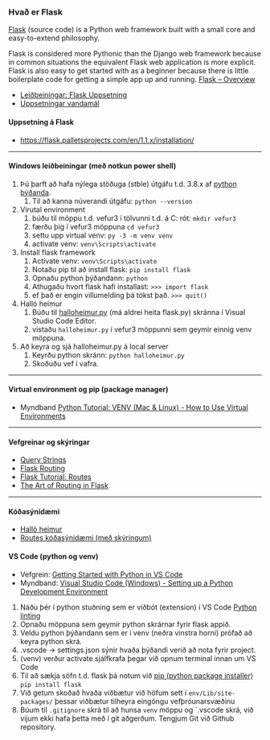 ### Hvað er Flask

[Flask](https://flask.palletsprojects.com/en/1.1.x/) (source code) is a Python web framework built with a small core and easy-to-extend philosophy. 

Flask is considered more Pythonic than the Django web framework because in common situations the equivalent Flask web application is more explicit. Flask is also easy to get started with as a beginner because there is little boilerplate code for getting a simple app up and running. [Flask – Overview](https://www.tutorialspoint.com/flask/flask_quick_guide.htm)

- [Leiðbeiningar: Flask Uppsetning](Flask-Uppsetning.md)
- [Uppsetningar vandamál](Vandamal.md)


#### Uppsetning á Flask

- https://flask.palletsprojects.com/en/1.1.x/installation/

<!--
### Skoða betur linka (kennari)
- https://vefthroun.github.io/Verkefni-1/vefthroun.html
- http://www.compjour.org/lessons/flask-single-page/hello-tiny-flask-app/
- https://pythonbasics.org/flask-tutorial-hello-world/
- [Flask Mega Tutorial](https://blog.miguelgrinberg.com/post/the-flask-mega-tutorial-part-i-hello-world)
- Flask by Example – Project Setup https://realpython.com/flask-by-example-part-1-project-setup/
-->

---

#### Windows leiðbeiningar (með notkun power shell)
1. Þú þarft að hafa nýlega stöðuga (stble) útgáfu t.d. 3.8.x af [python þýðanda](https://www.python.org/downloads/release/python-387/).
    1. Til að kanna núverandi útgáfu:  `python --version` 
1. Virutal environment
    1. búðu til möppu t.d. vefur3 í tölvunni t.d. á C: rót: `mkdir vefur3`
    1. færðu þig í vefur3 möppuna `cd vefur3`
    1. settu upp virtual venv: `py -3 -m venv venv`
    1. activate venv: `venv\Scripts\activate`
1. Install flask framework 
    1. Activate venv: `venv\Scripts\activate`
    1. Notaðu pip til að install flask: `pip install flask`
    1. Opnaðu python þýðandann: `python`            
    1. Athugaðu hvort flask hafi installast:  `>>> import flask`  
    1. ef það er engin villumelding þá tókst það.  `>>> quit()`
1. Halló heimur
    1. Búðu til [halloheimur.py](halloheimur.md) (má aldrei heita flask.py) skránna í Visual Studio Code Editor.
    1. vistaðu `halloheimur.py` í vefur3 möppunni sem geymir einnig venv möppuna.
1. Að keyra og sjá halloheimur.py á local server
    1. Keyrðu python skránn: `python halloheimur.py`
    1. Skoðuðu vef í vafra.
---


#### Virtual environment og pip (package manager)
 - Myndband [Python Tutorial: VENV (Mac & Linux) - How to Use Virtual Environments](https://www.youtube.com/watch?v=Kg1Yvry_Ydk)
 
---

<!--

#### Mac leiðbeiningar
Python Environment 101 - https://towardsdatascience.com/python-environment-101-1d68bda3094d
  - pyenv vs pipenv vs virtualenv

- https://opensource.com/article/19/6/python-virtual-environments-mac
  - homebrew + pyenv ( pyenv is a Python version management.)
- https://opensource.com/article/19/5/python-3-default-mac
---

-->

#### Vefgreinar og skýringar

- [Query Strings](QueryString_GETRequest_Routing.pdf)
- [Flask Routing](https://flask.palletsprojects.com/en/1.1.x/quickstart/#routing)
- [Flask Tutorial: Routes](https://pythonbasics.org/flask-tutorial-routes/)
- [The Art of Routing in Flask](https://hackersandslackers.com/flask-routes)
---

#### Kóðasýnidæmi

- [Halló heimur](https://github.com/vefthroun/Verkefni/blob/main/Synidaemi/halloheimur.md)
- [Routes kóðasýnidæmi (með skýringum)](https://github.com/vefthroun/Verkefni/tree/main/Synidaemi/Routes)


#### VS Code (python og venv)

- Vefgrein: [Getting Started with Python in VS Code](https://code.visualstudio.com/docs/python/python-tutorial)
- Myndband: [Visual Studio Code (Windows) - Setting up a Python Development Environment](https://www.youtube.com/watch?v=-nh9rCzPJ20)

1. Náðu þér í python stuðning sem er viðbót (extension) í VS Code [Python linting](https://marketplace.visualstudio.com/items?itemName=ms-python.python)
1. Opnaðu möppuna sem geymir python skrárnar fyrir flask appið.
1. Veldu python þýðandann sem er í venv (neðra vinstra horni) prófað að keyra python skrá.
1. .vscode -> settings.json  sýnir hvaða þýðandi verið að nota fyrir project.
1. (venv) verður activate sjálfkrafa þegar við opnum terminal innan um VS Code  
1. Til að sækja söfn t.d. flask þá notum við [pip (python package installer)](https://pypi.org/) `pip install flask` 
1. Við getum skoðað hvaða viðbætur við höfum sett í `env/Lib/site-packages/` þessar viðbætur tilheyra eingöngu vefþróunarsvæðinu
1. Búum til `.gitignore` skrá  til að hunsa `venv` möppu og `.vscode skrá, við vijum ekki hafa þetta með í git aðgerðum. Tengjum Git við Github repository.
